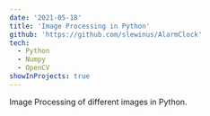 ```yaml
---
date: '2021-05-18'
title: 'Image Processing in Python'
github: 'https://github.com/slewinus/AlarmClock'
tech:
  - Python
  - Numpy
  - OpenCV
showInProjects: true
---
```


Image Processing of different images in Python.
